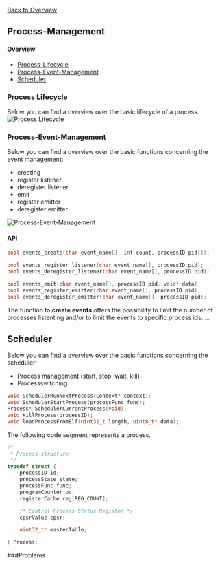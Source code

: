 [Back to Overview](https://github.com/BRO-FHV/docs/blob/master/README.md)
## <a name="Process-Management"></a>Process-Management

#### Overview
- [Process-Lifecycle](#Process-Lifecycle) 
- [Process-Event-Management](#Process-Event-Management) 
- [Scheduler](#Scheduler) 

### <a name="Process-Lifecycle"></a>Process Lifecycle
Below you can find a overview over the basic lifecycle of a process.
![Process Lifecycle](https://raw.github.com/BRO-FHV/docs/master/images/ProcessLifecycle.png)

### <a name="Process-Event-Management"></a>Process-Event-Management
Below you can find a overview over the basic functions concerning the event management:

- creating
- register listener
- deregister listener
- emit 
- register emitter
- deregister emitter

![Process-Event-Management](https://raw.github.com/BRO-FHV/docs/master/images/IPC-EventManagement.png)


#### API
```C
bool events_create(char event_name[], int count, processID pid[]);

bool events_register_listener(char event_name[], processID pid);
bool events_deregister_listener(char event_name[], processID pid);

bool events_emit(char event_name[], processID pid, void* data);
bool events_register_emitter(char event_name[], processID pid);
bool events_deregister_emitter(char event_name[], processID pid);
```

The function to __create events__ offers the possibility to limit the number of processes listenting and/or to limit the events to specific process ids. 
...

## <a name="Scheduler"></a> Scheduler
Below you can find a overview over the basic functions concerning the scheduler:
- Process management (start, stop, wait, kill)
- Processswitching

```C
void SchedulerRunNextProcess(Context* context);
void SchedulerStartProcess(processFunc func);
Process* SchedulerCurrentProcess(void);
void KillProcess(processID);
void loadProcessFromElf(uint32_t length, uint8_t* data);
```

The following code segment represents a process.

```C
/*
 * Process structure
 */
typedef struct {
	processID id;
	processState state;
	processFunc func;
	programCounter pc;
	registerCache reg[REG_COUNT];

	/* Control Process Status Register */
	cpsrValue cpsr;

	uint32_t* masterTable;

} Process;
```



###Problems


